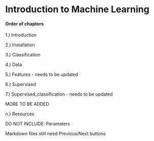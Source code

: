 # Introduction to Machine Learning 
#### Order of chapters

1.) Introduction

2.) Installation 

3.) Classification

4.) Data

5.) Features - needs to be updated

6.) Supervised

7.) Supervised_classification - needs to be updated

MORE TO BE ADDED

n.) Resources

DO NOT INCLUDE: Paramaters

Markdown files still need Previous/Next buttons
